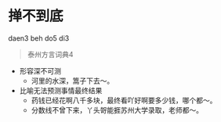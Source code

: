 # 掸不到底
daen3 beh do5 di3
> 泰州方言词典4
- 形容深不可测
  - 河里的水深，篙子下去～。
- 比喻无法预测事情最终结果
  - 药钱已经花啊八千多块，最终看吖好啊要多少钱，哪个都～。
  - 分数线不曾下来，丫头哿能捱苏州大学录取，老师都～。
